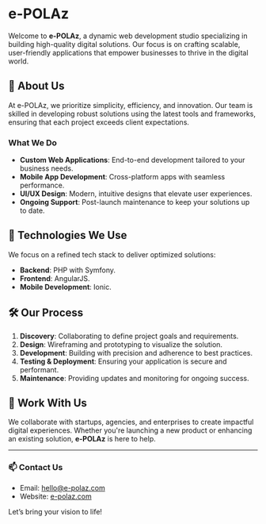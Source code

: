 # e-POLAz

Welcome to **e-POLAz**, a dynamic web development studio specializing in building high-quality digital solutions. Our focus is on crafting scalable, user-friendly applications that empower businesses to thrive in the digital world.

## 🌟 About Us

At e-POLAz, we prioritize simplicity, efficiency, and innovation. Our team is skilled in developing robust solutions using the latest tools and frameworks, ensuring that each project exceeds client expectations.

### What We Do

- **Custom Web Applications**: End-to-end development tailored to your business needs.
- **Mobile App Development**: Cross-platform apps with seamless performance.
- **UI/UX Design**: Modern, intuitive designs that elevate user experiences.
- **Ongoing Support**: Post-launch maintenance to keep your solutions up to date.

## 🚀 Technologies We Use

We focus on a refined tech stack to deliver optimized solutions:
- **Backend**: PHP with Symfony.
- **Frontend**: AngularJS.
- **Mobile Development**: Ionic.

## 🛠 Our Process

1. **Discovery**: Collaborating to define project goals and requirements.
2. **Design**: Wireframing and prototyping to visualize the solution.
3. **Development**: Building with precision and adherence to best practices.
4. **Testing & Deployment**: Ensuring your application is secure and performant.
5. **Maintenance**: Providing updates and monitoring for ongoing success.

## 🤝 Work With Us

We collaborate with startups, agencies, and enterprises to create impactful digital experiences. Whether you're launching a new product or enhancing an existing solution, **e-POLAz** is here to help.

---

### 📫 Contact Us

- Email: [hello@e-polaz.com](mailto:hello@e-polaz.com)  
- Website: [e-polaz.com](https://e-polaz.com)  

Let’s bring your vision to life!
